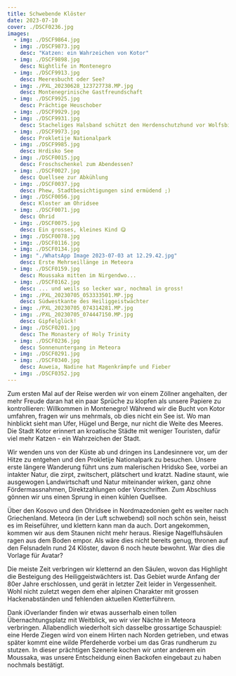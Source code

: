 ```yaml
---
title: Schwebende Klöster
date: 2023-07-10
cover: ./DSCF0236.jpg
images:
  - img: ./DSCF9864.jpg
  - img: ./DSCF9873.jpg
    desc: "Katzen: ein Wahrzeichen von Kotor"
  - img: ./DSCF9898.jpg
    desc: Nightlife in Montenegro
  - img: ./DSCF9913.jpg
    desc: Meeresbucht oder See?
  - img: ./PXL_20230628_123727738.MP.jpg
    desc: Montenegrinische Gastfreundschaft
  - img: ./DSCF9925.jpg
    desc: Prächtige Heuschober
  - img: ./DSCF9929.jpg
  - img: ./DSCF9931.jpg
    desc: Stacheliges Halsband schützt den Herdenschutzhund vor Wolfsbissen.
  - img: ./DSCF9973.jpg
    desc: Prokletije Nationalpark
  - img: ./DSCF9985.jpg
    desc: Hrdisko See
  - img: ./DSCF0015.jpg
    desc: Froschschenkel zum Abendessen?
  - img: ./DSCF0027.jpg
    desc: Quellsee zur Abkühlung
  - img: ./DSCF0037.jpg
    desc: Phew, Stadtbesichtigungen sind ermüdend ;)
  - img: ./DSCF0056.jpg
    desc: Kloster am Ohridsee
  - img: ./DSCF0071.jpg
    desc: Ohrid
  - img: ./DSCF0075.jpg
    desc: Ein grosses, kleines Kind 😋
  - img: ./DSCF0078.jpg
  - img: ./DSCF0116.jpg
  - img: ./DSCF0134.jpg
  - img: "./WhatsApp Image 2023-07-03 at 12.29.42.jpg"
    desc: Erste Mehrseillänge in Meteora
  - img: ./DSCF0159.jpg
    desc: Moussaka mitten im Nirgendwo...
  - img: ./DSCF0162.jpg
    desc: ... und weils so lecker war, nochmal in gross!
  - img: ./PXL_20230705_053333501.MP.jpg
    desc: Südwestkante des Heiliggeistwächter
  - img: ./PXL_20230705_074314281.MP.jpg
  - img: ./PXL_20230705_074447150.MP.jpg
    desc: Gipfelglück!
  - img: ./DSCF0201.jpg
    desc: The Monastery of Holy Trinity
  - img: ./DSCF0236.jpg
    desc: Sonnenuntergang in Meteora
  - img: ./DSCF0291.jpg
  - img: ./DSCF0340.jpg
    desc: Auweia, Nadine hat Magenkrämpfe und Fieber
  - img: ./DSCF0352.jpg
---
```

Zum ersten Mal auf der Reise werden wir von einem Zöllner angehalten, der mehr Freude daran hat ein paar Sprüche zu klopfen als unsere Papiere zu kontrollieren: Willkommen in Montenegro! Während wir die Bucht von Kotor umfahren, fragen wir uns mehrmals, ob dies nicht ein See ist. Wo man hinblickt sieht man Ufer, Hügel und Berge, nur nicht die Weite des Meeres. Die Stadt Kotor erinnert an kroatische Städte mit weniger Touristen, dafür viel mehr Katzen - ein Wahrzeichen der Stadt.

Wir wenden uns von der Küste ab und dringen ins Landesinnere vor, um der Hitze zu entgehen und den Prokletije Nationalpark zu besuchen. Unsere erste längere Wanderung führt uns zum malerischen Hridsko See, vorbei an intakter Natur, die zirpt, zwitschert, plätschert und kratzt. Nadine staunt, wie ausgewogen Landwirtschaft und Natur miteinander wirken, ganz ohne Fördermassnahmen, Direktzahlungen oder Vorschriften. Zum Abschluss gönnen wir uns einen Sprung in einen kühlen Quellsee.

Über den Kosovo und den Ohridsee in Nordmazedonien geht es weiter nach Griechenland. Meteora (in der Luft schwebend) soll noch schön sein, heisst es im Reiseführer, und klettern kann man da auch. Dort angekommen, kommen wir aus dem Staunen nicht mehr heraus. Riesige Nagelfluhsäulen ragen aus dem Boden empor. Als wäre dies nicht bereits genug, thronen auf den Felsnadeln rund 24 Klöster, davon 6 noch heute bewohnt. War dies die Vorlage für Avatar?

Die meiste Zeit verbringen wir kletternd an den Säulen, wovon das Highlight die Besteigung des Heiliggeistwächters ist. Das Gebiet wurde Anfang der 80er Jahre erschlossen, und gerät in letzter Zeit leider in Vergessenheit. Wohl nicht zuletzt wegen dem eher alpinen Charakter mit grossen Hackenabständen und fehlenden aktuellen Kletterführern.

Dank iOverlander finden wir etwas ausserhalb einen tollen Übernachtungsplatz mit Weitblick, wo wir vier Nächte in Meteora verbringen. Allabendlich wiederholt sich dasselbe grossartige Schauspiel: eine Herde Ziegen wird von einem Hirten nach Norden getrieben, und etwas später kommt eine wilde Pferdeherde vorbei um das Gras rundherum zu stutzen. In dieser prächtigen Szenerie kochen wir unter anderem ein Moussaka, was unsere Entscheidung einen Backofen eingebaut zu haben nochmals bestätigt.

